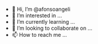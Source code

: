 - 👋 Hi, I’m @afonsoangeli
- 👀 I’m interested in ...
- 🌱 I’m currently learning ...
- 💞️ I’m looking to collaborate on ...
- 📫 How to reach me ...

<!---
afonsoangeli/afonsoangeli is a ✨ special ✨ repository because its `README.md` (this file) appears on your GitHub profile.
You can click the Preview link to take a look at your changes.
--->
